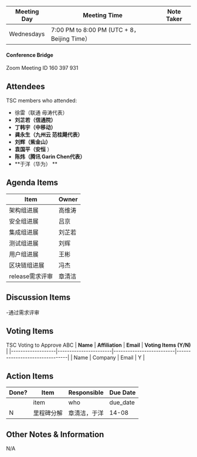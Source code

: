 | Meeting Day | Meeting Time | Note Taker |
| --- | --- | --- |
| Wednesdays | 7:00 PM to 8:00 PM (UTC + 8，Beijing Time） |     |

#### Conference Bridge

Zoom Meeting ID
160 397 931 

## Attendees
TSC members who attended:

- 徐雷（联通 毋涛代表）
-  **刘芷若（信通院）**  
-  **丁韩宇（中移动）** 
-  **龚永生（九州云 范桂飓代表）**     
-  **刘辉（紫金山）** 
-  **袁国平（安恒** ）
-  **陈炜（腾讯 Garin Chen代表）** 
-  **于洋（华为） ** 

## Agenda Items

Item | Owner
---- | ----
架构组进展 | 高维涛
安全组进展 | 吕京
集成组进展 | 刘芷若
测试组进展 | 刘辉
用户组进展 | 王彬
区块链组进展 | 冯杰
release需求评审 | 章清洁

## Discussion Items

-通过需求评审



## Voting Items
TSC Voting to Approve ABC
| **Name**          | **Affiliation**       | **Email**                |  **Voting Items (Y/N)** | 
|-------------------|-----------------------|--------------------------|--------------------------------|
| Name              | Company                   | Email           |         Y         |


## Action Items
| Done? | Item | Responsible | Due Date |
| ---- | ---- | ---- | ---- |
| | item | who | due_date |
|N| 里程碑分解 | 章清洁，于洋| 14-08 |

## Other Notes & Information
N/A
